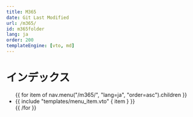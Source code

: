 ```yaml
---
title: M365
date: Git Last Modified
url: /m365/
id: m365folder
lang: ja
order: 200
templateEngine: [vto, md]
---
```


# インデックス
<ul class="menu">
  {{ for item of nav.menu("/m365/", "lang=ja", "order=asc").children }}
    <li>
      {{ include "templates/menu_item.vto" { item } }}
    </li>
  {{ /for }}
</ul>